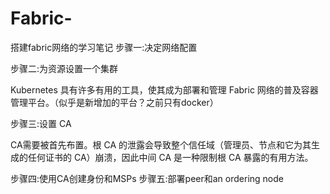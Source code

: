 # Fabric-
搭建fabric网络的学习笔记
步骤一:决定网络配置


步骤二:为资源设置一个集群

Kubernetes 具有许多有用的工具，使其成为部署和管理 Fabric 网络的普及容器管理平台。（似乎是新增加的平台？之前只有docker）

步骤三:设置 CA

CA需要被首先布置。根 CA 的泄露会导致整个信任域（管理员、节点和它为其生成的任何证书的 CA）崩溃，因此中间 CA 是一种限制根 CA 暴露的有用方法。

步骤四:使用CA创建身份和MSPs
步骤五:部署peer和an ordering node

